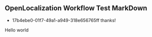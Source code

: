 ## OpenLocalization Workflow Test MarkDown
* 17b4ebe0-01f7-49a1-a949-318e656765ff 
thanks!

Hello world